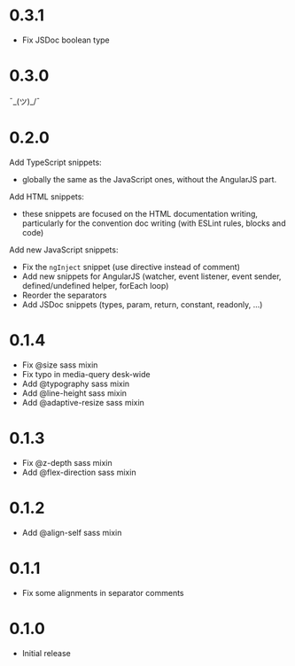 # 0.3.1
- Fix JSDoc boolean type

# 0.3.0
¯\_(ツ)_/¯

# 0.2.0
Add TypeScript snippets:
- globally the same as the JavaScript ones, without the AngularJS part.

Add HTML snippets:
- these snippets are focused on the HTML documentation writing, particularly for the convention doc writing (with ESLint rules, blocks and code)

Add new JavaScript snippets:
- Fix the `ngInject` snippet (use directive instead of comment)
- Add new snippets for AngularJS (watcher, event listener, event sender, defined/undefined helper, forEach loop)
- Reorder the separators
- Add JSDoc snippets (types, param, return, constant, readonly, ...)

# 0.1.4
- Fix @size sass mixin
- Fix typo in media-query desk-wide
- Add @typography sass mixin
- Add @line-height sass mixin
- Add @adaptive-resize sass mixin

# 0.1.3
- Fix @z-depth sass mixin
- Add @flex-direction sass mixin

# 0.1.2
- Add @align-self sass mixin

# 0.1.1
- Fix some alignments in separator comments

# 0.1.0
- Initial release